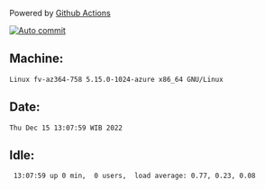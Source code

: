 Powered by [Github Actions](https://github.com/features/actions)

[![Auto commit](https://github.com/hiage/workstation/workflows/Auto%20commit/badge.svg)](https://github.com/hiage/workstation/actions?query=workflow%3A%22Auto+commit%22)

## Machine:
```
Linux fv-az364-758 5.15.0-1024-azure x86_64 GNU/Linux
```
## Date:
```
Thu Dec 15 13:07:59 WIB 2022
```
## Idle:
```
 13:07:59 up 0 min,  0 users,  load average: 0.77, 0.23, 0.08
```
